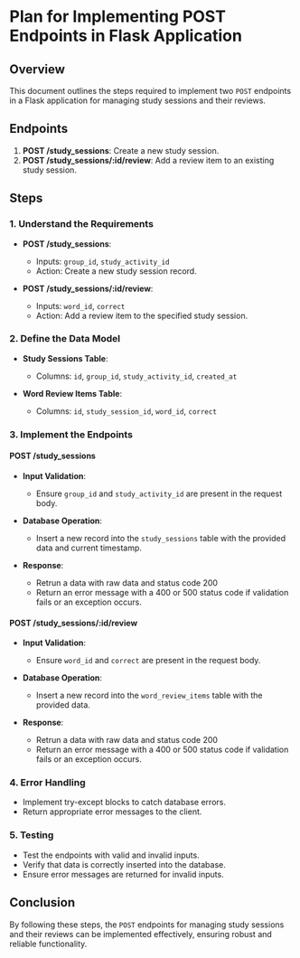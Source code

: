 # Plan for Implementing POST Endpoints in Flask Application

## Overview

This document outlines the steps required to implement two `POST` endpoints in a Flask application for managing study sessions and their reviews.

## Endpoints

1. **POST /study_sessions**: Create a new study session.
2. **POST /study_sessions/:id/review**: Add a review item to an existing study session.

## Steps

### 1. Understand the Requirements

- **POST /study_sessions**:
  - Inputs: `group_id`, `study_activity_id`
  - Action: Create a new study session record.

- **POST /study_sessions/:id/review**:
  - Inputs: `word_id`, `correct`
  - Action: Add a review item to the specified study session.

### 2. Define the Data Model

- **Study Sessions Table**:
  - Columns: `id`, `group_id`, `study_activity_id`, `created_at`

- **Word Review Items Table**:
  - Columns: `id`, `study_session_id`, `word_id`, `correct`

### 3. Implement the Endpoints

#### POST /study_sessions

- **Input Validation**:
  - Ensure `group_id` and `study_activity_id` are present in the request body.

- **Database Operation**:
  - Insert a new record into the `study_sessions` table with the provided data and current timestamp.

- **Response**:
  - Retrun a data with raw data and status code 200
  - Return an error message with a 400 or 500 status code if validation fails or an exception occurs.

#### POST /study_sessions/:id/review

- **Input Validation**:
  - Ensure `word_id` and `correct` are present in the request body.

- **Database Operation**:
  - Insert a new record into the `word_review_items` table with the provided data.

- **Response**:
  - Retrun a data with raw data and status code 200
  - Return an error message with a 400 or 500 status code if validation fails or an exception occurs.

### 4. Error Handling

- Implement try-except blocks to catch database errors.
- Return appropriate error messages to the client.

### 5. Testing

- Test the endpoints with valid and invalid inputs.
- Verify that data is correctly inserted into the database.
- Ensure error messages are returned for invalid inputs.

## Conclusion

By following these steps, the `POST` endpoints for managing study sessions and their reviews can be implemented effectively, ensuring robust and reliable functionality.